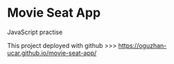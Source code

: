 # Movie Seat App

JavaScript practise

This project deployed with github >>> https://oguzhan-ucar.github.io/movie-seat-app/
